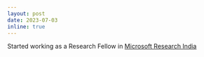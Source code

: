 ```yaml
---
layout: post
date: 2023-07-03
inline: true
---
```


Started working as a Research Fellow in [Microsoft Research India](https://www.microsoft.com/en-us/research/lab/microsoft-research-india/)

